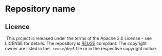 # Repository name


## Licence
​
This project is released under the terms of the Apache 2.0 License - see LICENSE for details.
The repository is [REUSE](https://reuse.software) compliant. The copyright owner are listed in the `.reuse/dep5` file or in the respective copyright notice.
